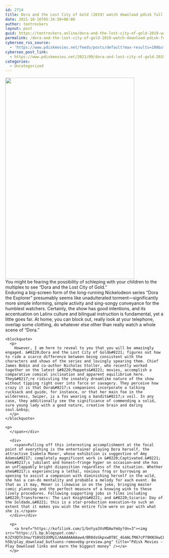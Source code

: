```yaml
---
id: 2714
title: Dora and the Lost City of Gold (2019) watch download pdisk full movie
date: 2021-10-16T05:34:50+00:00
author: tentrockers
layout: post
guid: https://tentrockers.online/dora-and-the-lost-city-of-gold-2019-watch-download-pdisk-full-movie/
permalink: /dora-and-the-lost-city-of-gold-2019-watch-download-pdisk-full-movie/
cyberseo_rss_source:
  - 'https://www.pdiskmovies.net/feeds/posts/default?max-results=100&start-index=501'
cyberseo_post_link:
  - https://www.pdiskmovies.net/2021/09/dora-and-lost-city-of-gold-2019-watch.html
categories:
  - Uncategorized
---
```

<div class="separator">
  <a href="https://1.bp.blogspot.com/-JLTakvcaRhQ/YT3lWomv_kI/AAAAAAAAbFk/T2Rmon66h2UsYmgfbvbU0aNl3kpzGZmuQCLcBGAsYHQ/s1500/Dora%2Band%2Bthe%2BLost%2BCity%2Bof%2BGold%2B%25282019%2529%2Bwatch%2Bdownload%2Bpdisk%2Bfull%2Bmovie.jpg" imageanchor="1"><img loading="lazy" border="0" data-original-height="1500" data-original-width="961" height="640" src="https://1.bp.blogspot.com/-JLTakvcaRhQ/YT3lWomv_kI/AAAAAAAAbFk/T2Rmon66h2UsYmgfbvbU0aNl3kpzGZmuQCLcBGAsYHQ/w410-h640/Dora%2Band%2Bthe%2BLost%2BCity%2Bof%2BGold%2B%25282019%2529%2Bwatch%2Bdownload%2Bpdisk%2Bfull%2Bmovie.jpg" width="410" /></a>
</div>



<div>
  <div>
    <span>You might be fearing the possibility of schleping with your children to the multiplex to see &#8220;Dora and the Lost City of Gold.&#8221;&nbsp;</span>
  </div>
  
  <div>
    <span>Enduring a big-screen form of the long-running Nickelodeon series &#8220;Dora the Explorer&#8221; presumably seems like unadulterated torment—significantly more simple informing, simple activity and sing-songy conveyance for the humblest watchers. Certainly, the show has good intentions, and its accentuation on Latinx culture and bilingual instruction is fundamental, yet a little goes far. At home, you can block out, really look at your telephone, overlap some clothing, do whatever else other than really watch a whole scene of &#8220;Dora.&#8221;&nbsp;</span>
  </div>
  
  <div>
    <span></p> 
    
    <blockquote>
      <p>
        However, I am here to reveal to you that you will be amazingly engaged. &#8220;Dora and the Lost City of Gold&#8221; figures out how to ride a scarce difference between being consistent with the characters and shows of the series and lovingly spearing them. Chief James Bobin and co-author Nicholas Stoller, who recently worked together on the latest &#8220;Muppets&#8221; movies, accomplish a comparative comical inclination and apparent equilibrium here. They&#8217;re ridiculing the innately dreamlike nature of the show without tipping right over into farce or savagery. They perceive how crazy it is that Dora&#8217;s companions incorporate a talking rucksack and guide, for instance, or that her main foe in the wilderness, Swiper, is a fox wearing a bandit&#8217;s veil. In any case, they additionally see the significance of commending a solid, sure young lady with a good nature, creative brain and daring soul.&nbsp;
      </p>
    </blockquote>
    
    <p>
      </span></div> 
      
      <div>
        <span>Pulling off this interesting accomplishment at the focal point of everything is the entertainer playing Dora herself, the attractive Isabela Moner, whose exhibition is suggestive of Amy Adams&#8217; completely magnificent work in &#8220;Captivated.&#8221; She&#8217;s jubilant and honest—fringe hyper on occasion—and she has an unflappably bright disposition regardless of the situation. Whether she&#8217;s experiencing a lethal, noxious frog or burrowing an opening to assist a companion with diminishing herself in the wild, she has a can-do mentality and probable a melody for each event. Be that as it may, Moner is likewise in on the joke, bringing master comic planning and the perfect measure of a knowing wink to these lively procedures. Following supporting jobs in films including &#8220;Transformers: The Last Knight&#8221; and &#8220;Sicario: Day of the Soldado,&#8221; this is a star-production execution—to such an extent that it makes you wish the entire film were on par with what she is.</span>
      </div></div> 
      
      <p>
        <a href="https://kofilink.com/1/bnYya3VsMDAwYmUy?dn=3"><img src="https://1.bp.blogspot.com/-KJZYdQTn3nw/YS8VdIdXMyI/AAAAAAAAaw4/BR8dsGkpxw0T8C_4G4ALfMA7cP79KN3kwCLcBGAsYHQ/w400-h58/play_download_buttuons-removebg-preview.png" title="Pdisk Movies - Play Download links and earn the biggest money" /></a>
      </p>